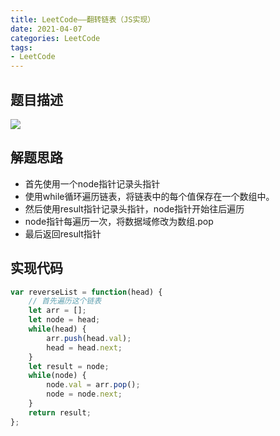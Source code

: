 ```yaml
---
title: LeetCode——翻转链表（JS实现）
date: 2021-04-07
categories: LeetCode
tags: 
- LeetCode
---
```

## 题目描述
![](https://img-blog.csdnimg.cn/img_convert/6a1b744eaee685ba71a813a35418ef9d.png)

## 解题思路
* 首先使用一个node指针记录头指针
* 使用while循环遍历链表，将链表中的每个值保存在一个数组中。
* 然后使用result指针记录头指针，node指针开始往后遍历
* node指针每遍历一次，将数据域修改为数组.pop
* 最后返回result指针

## 实现代码
```js
var reverseList = function(head) {
    // 首先遍历这个链表
    let arr = [];
    let node = head;
    while(head) {
        arr.push(head.val);
        head = head.next;
    }
    let result = node;
    while(node) {
        node.val = arr.pop();
        node = node.next;
    }
    return result;
};
```